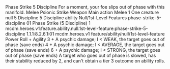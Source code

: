 <ability>
  <name>Phase Strike</name>
  <cost>5 Discipline</cost>
  <flavor>For a moment, your foe slips out of phase with this manifold.</flavor>
  <keywords>
    <keyword>Melee</keyword>
    <keyword>Psionic</keyword>
    <keyword>Strike</keyword>
    <keyword>Weapon</keyword>
  </keywords>
  <type>Main action</type>
  <distance>Melee 1</distance>
  <target>One creature</target>
  <metadata>
    <class>null</class>
    <cost>5 Discipline</cost>
    <cost_amount>5</cost_amount>
    <cost_resource>Discipline</cost_resource>
    <feature_type>ability</feature_type>
    <file_dpath>Null/1st-Level Features</file_dpath>
    <item_id>phase-strike-5-discipline</item_id>
    <item_index>01</item_index>
    <item_name>Phase Strike (5 Discipline)</item_name>
    <level>1</level>
    <scc>mcdm.heroes.v1:feature.ability.null.1st-level-feature:phase-strike-5-discipline</scc>
    <scdc>1.1.1:8.2.6.1:01</scdc>
    <source>mcdm.heroes.v1</source>
    <type>feature/ability/null/1st-level-feature</type>
  </metadata>
  <effects>
    <effect type="roll">
      <roll>Power Roll + Agility</roll>
      <t1>3 + A psychic damage; I &lt; WEAK, the target goes out of phase (save ends)</t1>
      <t2>4 + A psychic damage; I &lt; AVERAGE, the target goes out of phase (save ends)</t2>
      <t3>6 + A psychic damage; I &lt; STRONG, the target goes out of phase (save ends)</t3>
    </effect>
    <effect type="mundane">A target who goes out of phase is slowed, has their stability reduced by 2, and can&apos;t obtain a tier 3 outcome on ability rolls.</effect>
  </effects>
</ability>
